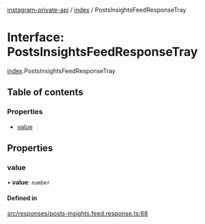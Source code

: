 [instagram-private-api](../../README.md) / [index](../../modules/index.md) / PostsInsightsFeedResponseTray

# Interface: PostsInsightsFeedResponseTray

[index](../../modules/index.md).PostsInsightsFeedResponseTray

## Table of contents

### Properties

- [value](PostsInsightsFeedResponseTray.md#value)

## Properties

### value

• **value**: `number`

#### Defined in

[src/responses/posts-insights.feed.response.ts:68](https://github.com/Nerixyz/instagram-private-api/blob/0e0721c/src/responses/posts-insights.feed.response.ts#L68)
